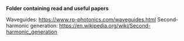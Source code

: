 **Folder containing read and useful papers**

Waveguides: https://www.rp-photonics.com/waveguides.html 
Second-harmonic generation: https://en.wikipedia.org/wiki/Second-harmonic_generation 

